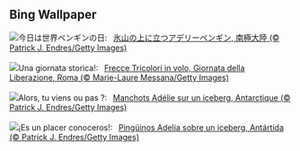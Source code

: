 ## Bing Wallpaper
![](https://www.bing.com/th?id=OHR.PenguinDirections_JA-JP4629543570_UHD.jpg&w=1000)今日は世界ペンギンの日:&nbsp;&ensp;[氷山の上に立つアデリーペンギン, 南極大陸 (© Patrick J. Endres/Getty Images)](https://www.bing.com/th?id=OHR.PenguinDirections_JA-JP4629543570_UHD.jpg)
<br><br/>
![](https://www.bing.com/th?id=OHR.LiberationOfItaly_IT-IT5702803658_UHD.jpg&w=1000)Una giornata storica!:&nbsp;&ensp;[Frecce Tricolori in volo, Giornata della Liberazione, Roma (© Marie-Laure Messana/Getty Images)](https://www.bing.com/th?id=OHR.LiberationOfItaly_IT-IT5702803658_UHD.jpg)
<br><br/>
![](https://www.bing.com/th?id=OHR.PenguinDirections_FR-FR7724304898_UHD.jpg&w=1000)Alors, tu viens ou pas ?:&nbsp;&ensp;[Manchots Adélie sur un iceberg, Antarctique (© Patrick J. Endres/Getty Images)](https://www.bing.com/th?id=OHR.PenguinDirections_FR-FR7724304898_UHD.jpg)
<br><br/>
![](https://www.bing.com/th?id=OHR.PenguinDirections_ES-ES2470115547_UHD.jpg&w=1000)¡Es un placer conoceros!:&nbsp;&ensp;[Pingüinos Adelia sobre un iceberg, Antártida (© Patrick J. Endres/Getty Images)](https://www.bing.com/th?id=OHR.PenguinDirections_ES-ES2470115547_UHD.jpg)
<br><br/>
